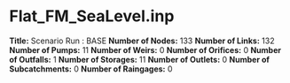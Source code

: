 # Flat_FM_SeaLevel.inp
**Title:** Scenario Run :  BASE
**Number of Nodes:** 133
**Number of Links:** 132
**Number of Pumps:** 11
**Number of Weirs:** 0
**Number of Orifices:** 0
**Number of Outfalls:** 1
**Number of Storages:** 11
**Number of Outlets:** 0
**Number of Subcatchments:** 0
**Number of Raingages:** 0
